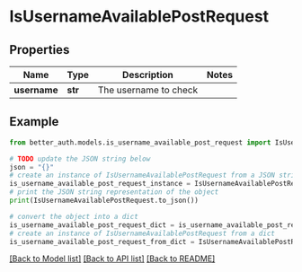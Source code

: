 # IsUsernameAvailablePostRequest


## Properties

Name | Type | Description | Notes
------------ | ------------- | ------------- | -------------
**username** | **str** | The username to check | 

## Example

```python
from better_auth.models.is_username_available_post_request import IsUsernameAvailablePostRequest

# TODO update the JSON string below
json = "{}"
# create an instance of IsUsernameAvailablePostRequest from a JSON string
is_username_available_post_request_instance = IsUsernameAvailablePostRequest.from_json(json)
# print the JSON string representation of the object
print(IsUsernameAvailablePostRequest.to_json())

# convert the object into a dict
is_username_available_post_request_dict = is_username_available_post_request_instance.to_dict()
# create an instance of IsUsernameAvailablePostRequest from a dict
is_username_available_post_request_from_dict = IsUsernameAvailablePostRequest.from_dict(is_username_available_post_request_dict)
```
[[Back to Model list]](../README.md#documentation-for-models) [[Back to API list]](../README.md#documentation-for-api-endpoints) [[Back to README]](../README.md)


